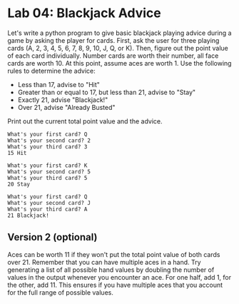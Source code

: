 # Lab 04: Blackjack Advice


Let's write a python program to give basic blackjack playing advice during a game by asking the player for cards. First, ask the user for three playing cards (A, 2, 3, 4, 5, 6, 7, 8, 9, 10, J, Q, or K). Then, figure out the point value of each card individually. Number cards are worth their number, all face cards are worth 10. At this point, assume aces are worth 1. Use the following rules to determine the advice:

* Less than 17, advise to "Hit"
* Greater than or equal to 17, but less than 21, advise to "Stay"
* Exactly 21, advise "Blackjack!"
* Over 21, advise "Already Busted"

Print out the current total point value and the advice.

```
What's your first card? Q
What's your second card? 2
What's your third card? 3
15 Hit

What's your first card? K
What's your second card? 5
What's your third card? 5
20 Stay

What's your first card? Q
What's your second card? J
What's your third card? A
21 Blackjack!
```

## Version 2 (optional)

Aces can be worth 11 if they won't put the total point value of both cards over 21. Remember that you can have multiple aces in a hand. Try generating a list of all possible hand values by doubling the number of values in the output whenever you encounter an ace. For one half, add 1, for the other, add 11. This ensures if you have multiple aces that you account for the full range of possible values.
